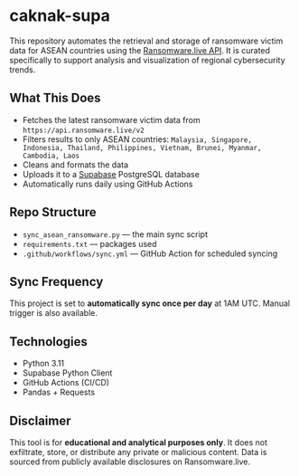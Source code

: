 # caknak-supa

This repository automates the retrieval and storage of ransomware victim data for ASEAN countries using the [Ransomware.live API](https://ransomware.live/). It is curated specifically to support analysis and visualization of regional cybersecurity trends. 

## What This Does

- Fetches the latest ransomware victim data from `https://api.ransomware.live/v2`
- Filters results to only ASEAN countries:
  `Malaysia, Singapore, Indonesia, Thailand, Philippines, Vietnam, Brunei, Myanmar, Cambodia, Laos`
- Cleans and formats the data
- Uploads it to a [Supabase](https://supabase.com) PostgreSQL database
- Automatically runs daily using GitHub Actions

## Repo Structure

- `sync_asean_ransomware.py` — the main sync script
- `requirements.txt` — packages used
- `.github/workflows/sync.yml` — GitHub Action for scheduled syncing

## Sync Frequency

This project is set to **automatically sync once per day** at 1AM UTC. Manual trigger is also available.

## Technologies

- Python 3.11
- Supabase Python Client
- GitHub Actions (CI/CD)
- Pandas + Requests

## Disclaimer

This tool is for **educational and analytical purposes only**. It does not exfiltrate, store, or distribute any private or malicious content. Data is sourced from publicly available disclosures on Ransomware.live.
